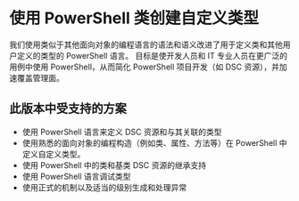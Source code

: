 # 使用 PowerShell 类创建自定义类型

我们使用类似于其他面向对象的编程语言的语法和语义改进了用于定义类和其他用户定义的类型的 PowerShell 语言。 目标是使开发人员和 IT 专业人员在更广泛的用例中使用 PowerShell，从而简化 PowerShell 项目开发（如 DSC 资源），并加速覆盖管理面。

## 此版本中受支持的方案

-   使用 PowerShell 语言来定义 DSC 资源和与其关联的类型
-   使用熟悉的面向对象的编程构造（例如类、属性、方法等）在 PowerShell 中定义自定义类型。
-   使用 PowerShell 中的类和基类 DSC 资源的继承支持
-   使用 PowerShell 语言调试类型
-   使用正式的机制以及适当的级别生成和处理异常<!--HONumber=Mar16_HO2-->
